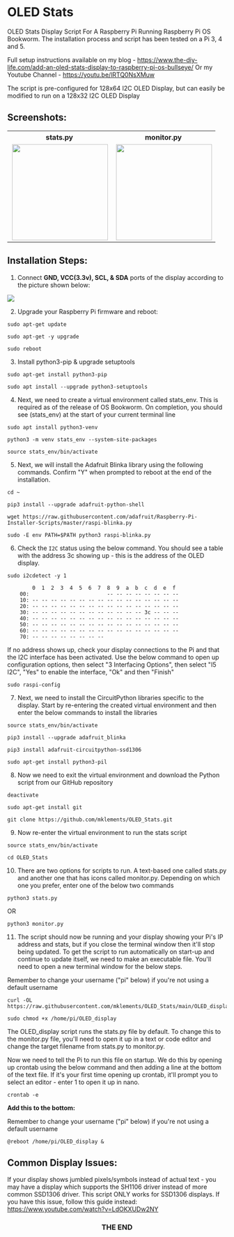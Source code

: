 # OLED Stats

OLED Stats Display Script For A Raspberry Pi Running Raspberry Pi OS Bookworm. The installation process and script has been tested on a Pi 3, 4 and 5.

Full setup instructions available on my blog - https://www.the-diy-life.com/add-an-oled-stats-display-to-raspberry-pi-os-bullseye/
Or my Youtube Channel - https://youtu.be/lRTQ0NsXMuw

The script is pre-configured for 128x64 I2C OLED Display, but can easily be modified to run on a 128x32 I2C OLED Display

## Screenshots:

<table align="center" style="margin: 0px auto;">
  <tr>
    <th>stats.py</th>
    <th>monitor.py</th>
  </tr>
  <tr>
    <td><img align="right" src="https://i.ytimg.com/vi/lRTQ0NsXMuw/hq720.jpg?sqp=-oaymwEcCOgCEMoBSFXyq4qpAw4IARUAAIhCGAFwAcABBg==&rs=AOn4CLA2eFunUPnMf_Cveih2-b_JEXZxig" height="220"></img></td>
    <td><img align="right" src="https://i.ytimg.com/vi/94ZjxjmhBrY/hq720.jpg?sqp=-oaymwEcCOgCEMoBSFXyq4qpAw4IARUAAIhCGAFwAcABBg==&rs=AOn4CLBTY9ptxf2VqzErucUVVxqmK3Pw6g" height="220"></img></td>
  </tr>
  </table>

## Installation Steps:

1. Connect **GND, VCC(3.3v), SCL, & SDA** ports of the display according to the picture shown below:

<img src="https://www.the-diy-life.com/wp-content/uploads/2021/11/Screenshot-2021-11-14-at-22.16.39-1024x576.jpg">

2. Upgrade your Raspberry Pi firmware and reboot:

```shell
sudo apt-get update
```
```shell
sudo apt-get -y upgrade
```
```shell
sudo reboot
```

3. Install python3-pip & upgrade setuptools

```shell
sudo apt-get install python3-pip
```
```shell
sudo apt install --upgrade python3-setuptools
```

4. Next, we need to create a virtual environment called stats_env. This is required as of the release of OS Bookworm. On completion, you should see (stats_env) at the start of your current terminal line

```shell
sudo apt install python3-venv
```
```shell
python3 -m venv stats_env --system-site-packages
```
```shell
source stats_env/bin/activate
```

5. Next, we will install the Adafruit Blinka library using the following commands. Confirm "Y" when prompted to reboot at the end of the installation.

```shell
cd ~
```
```shell
pip3 install --upgrade adafruit-python-shell
```
```shell
wget https://raw.githubusercontent.com/adafruit/Raspberry-Pi-Installer-Scripts/master/raspi-blinka.py
```
```shell
sudo -E env PATH=$PATH python3 raspi-blinka.py
```

6. Check the `I2C` status using the below command. You should see a table with the address 3c showing up - this is the address of the OLED display.

```shell
sudo i2cdetect -y 1
```

```shell
        0  1  2  3  4  5  6  7  8  9  a  b  c  d  e  f
    00:                         -- -- -- -- -- -- -- --
    10: -- -- -- -- -- -- -- -- -- -- -- -- -- -- -- --
    20: -- -- -- -- -- -- -- -- -- -- -- -- -- -- -- --
    30: -- -- -- -- -- -- -- -- -- -- -- -- 3c -- -- --
    40: -- -- -- -- -- -- -- -- -- -- -- -- -- -- -- --
    50: -- -- -- -- -- -- -- -- -- -- -- -- -- -- -- --
    60: -- -- -- -- -- -- -- -- -- -- -- -- -- -- -- --
    70: -- -- -- -- -- -- -- --
```

If no address shows up, check your display connections to the Pi and that the I2C interface has been activated. Use the below command to open up configuration options, then select "3 Interfacing Options", then select "I5 I2C", "Yes" to enable the interface, "Ok" and then "Finish"

```shell
sudo raspi-config
```

7. Next, we need to install the CircuitPython libraries specific to the display. Start by re-entering the created virtual environment and then enter the below commands to install the libraries

```shell
source stats_env/bin/activate
```
```shell
pip3 install --upgrade adafruit_blinka
```
```shell
pip3 install adafruit-circuitpython-ssd1306
```
```shell
sudo apt-get install python3-pil
```

8. Now we need to exit the virtual environment and download the Python script from our GitHub repository

```shell
deactivate
```
```shell
sudo apt-get install git
```
```shell
git clone https://github.com/mklements/OLED_Stats.git
```

9. Now re-enter the virtual environment to run the stats script

```shell
source stats_env/bin/activate
```
```shell
cd OLED_Stats
```

10. There are two options for scripts to run. A text-based one called stats.py and another one that has icons called monitor.py. Depending on which one you prefer, enter one of the below two commands

```shell
python3 stats.py
```

OR

```shell
python3 monitor.py
```

11. The script should now be running and your display showing your Pi's IP address and stats, but if you close the terminal window then it'll stop being updated. To get the script to run automatically on start-up and continue to update itself, we need to make an executable file. You'll need to open a new terminal window for the below steps.

Remember to change your username ("pi" below) if you're not using a default username

```shell
curl -OL https://raw.githubusercontent.com/mklements/OLED_Stats/main/OLED_display
```
```shell
sudo chmod +x /home/pi/OLED_display
```

The OLED_display script runs the stats.py file by default. To change this to the monitor.py file, you'll need to open it up in a text or code editor and change the target filename from stats.py to monitor.py.

Now we need to tell the Pi to run this file on startup. We do this by opening up crontab using the below command and then adding a line at the bottom of the text file. If it's your first time opening up crontab, it'll prompt you to select an editor - enter 1 to open it up in nano.

```shell   
crontab -e
```

**Add this to the bottom:**

Remember to change your username ("pi" below) if you're not using a default username

```
@reboot /home/pi/OLED_display &
```

## Common Display Issues:

If your display shows jumbled pixels/symbols instead of actual text - you may have a display which supports the SH1106 driver instead of more common SSD1306 driver. This script ONLY works for SSD1306 displays.
If you have this issue, follow this guide instead: https://www.youtube.com/watch?v=LdOKXUDw2NY

<h3><p align="center">THE  END</p></h3>
